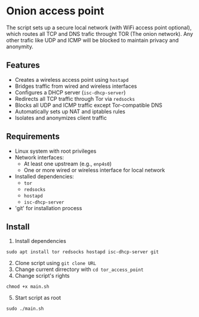# Onion access point

The script sets up a secure local network (with WiFi access point optional), which routes all TCP and DNS trafic throught TOR (The onion network). Any other trafic like UDP and ICMP will be blocked to maintain privacy and anonymity.

## Features
- Creates a wireless access point using `hostapd`
- Bridges traffic from wired and wireless interfaces
- Configures a DHCP server (`isc-dhcp-server`)
- Redirects all TCP traffic through Tor via `redsocks`
- Blocks all UDP and ICMP traffic except Tor-compatible DNS
- Automatically sets up NAT and iptables rules
- Isolates and anonymizes client traffic

## Requirements
- Linux system with root privileges
- Network interfaces:
  - At least one upstream (e.g., `enp4s0`)
  - One or more wired or wireless interface for local network
- Installed dependencies:
  - `tor`
  - `redsocks`
  - `hostapd`
  - `isc-dhcp-server`
- 'git' for installation process

## Install
1) Install dependencies
```
sudo apt install tor redsocks hostapd isc-dhcp-server git
```
2) Clone script using <code>git clone URL</code>
3) Change current dirrectory with <code>cd tor_access_point</code>
4) Change script's rights
```
chmod +x main.sh
```
5) Start script as root
```
sudo ./main.sh
```



